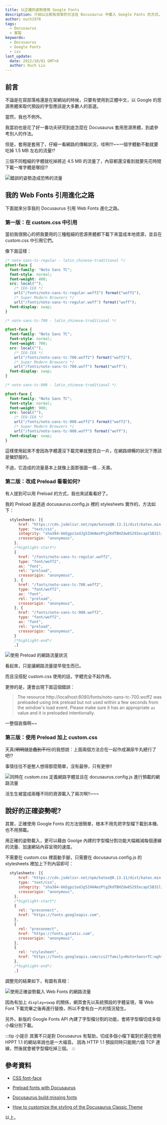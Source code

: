 ```yaml
---
title: 以正確的姿勢使用 Google Fonts
description: 介紹以比較有效率的方法在 Docusaurus 中載入 Google Fonts 的方式。
author: ouch1978
tags:
  - Docusaurus
  - 客製
keywords:
  - Docusaurus
  - Google Fonts
  - css
last_update:
  date: 2022/10/01 GMT+8
  author: Ouch Liu
---
```


## 前言

不論是在寫部落格還是在架網站的時候，只要有使用到正體中文，以 Google 的思源黑體來取代預設的字型應該是大多數人的首選。

當然，我也不例外。

我當初也是花了好一番功夫研究到底怎麼在 Docusaurus 套用思源黑體，到處參考別人的作法。

但是，套用是套用了，仔細一看網路的傳輸狀況，哇咧!!!~~一個字體動不動就要吃掉 1.5 MB 左右的流量!?

三個不同粗細的字體就吃掉將近 4.5 MB 的流量了，內容都還沒看到就要先花時間下載一堆字體是哪招!?

![錯誤的姿勢造成恐怖的流量](heavy-network-consuming-when-downloading-fonts.png "錯誤的姿勢造成恐怖的流量")

## 我的 Web Fonts 引用進化之路

下面就來分享我的 Docusaurus 引用 Web Fonts 進化之路。

### 第一版：在 custom.css 中引用

當初我很開心的把我要用的三種粗細的思源黑體都下載下來當成本地資源，並且在 custom.css 中引用它們。

像下面這樣：

```css title="src\css\custom.css"
/* noto-sans-tc-regular - latin_chinese-traditional */
@font-face {
  font-family: "Noto Sans TC";
  font-style: normal;
  font-weight: 400;
  src: local(""),
    /* IE6-IE8 */
    url("/fonts/noto-sans-tc-regular.woff2") format("woff2"),
    /* Super Modern Browsers */
    url("/fonts/noto-sans-tc-regular.woff") format("woff");
  font-display: swap;
}

/* noto-sans-tc-700 - latin_chinese-traditional */

@font-face {
  font-family: "Noto Sans TC";
  font-style: normal;
  font-weight: 700;
  src: local(""),
    /* IE6-IE8 */
    url("/fonts/noto-sans-tc-700.woff2") format("woff2"),
    /* Super Modern Browsers */
    url("/fonts/noto-sans-tc-700.woff") format("woff");
  font-display: swap;
}

/* noto-sans-tc-900 - latin_chinese-traditional */

@font-face {
  font-family: "Noto Sans TC";
  font-style: normal;
  font-weight: 900;
  src: local(""),
    /* IE6-IE8 */
    url("/fonts/noto-sans-tc-900.woff2") format("woff2"),
    /* Super Modern Browsers */
    url("/fonts/noto-sans-tc-900.woff") format("woff");
  font-display: swap;
}
```

這樣使用起來不會因為字體還沒下載完畢就整頁白一片，在網路順暢的狀況下應該是蠻舒服的。

不過，它造成的流量基本上就像上面那張圖一樣... 夭壽。

### 第二版：改成 Preload 看看如何?

有人提到可以用 Preload 的方式，我也來試看看好了。

我的 Preload 是透過 docusaurus.config.js 裡的 stylesheets 實作的，方法如下：

```js title="docusaurus.config.js"
  stylesheets: [{
      href: "https://cdn.jsdelivr.net/npm/katex@0.13.11/dist/katex.min.css",
      type: "text/css",
      integrity: "sha384-Um5gpz1odJg5Z4HAmzPtgZKdTBHZdw8S29IecapCSB31ligYPhHQZMIlWLYQGVoc",
      crossorigin: "anonymous",
    },
    /*highlight-start*/
    {
      href: "/fonts/noto-sans-tc-regular.woff2",
      type: "font/woff2",
      as: "font",
      rel: "preload",
      crossorigin: "anonymous",
    }, {
      href: "/fonts/noto-sans-tc-700.woff2",
      type: "font/woff2",
      as: "font",
      rel: "preload",
      crossorigin: "anonymous",
    }, {
      href: "/fonts/noto-sans-tc-900.woff2",
      type: "font/woff2",
      as: "font",
      rel: "preload",
      crossorigin: "anonymous",
    }
    /*highlight-end*/
    ,]
```

![使用 Preload 的網路流量狀況](network-loading-with-preload-web-fonts.png "使用 Preload 的網路流量狀況")

看起來，只是讓網路流量提早發生而已。

而且沒搭配 custom.css 使用的話，字體完全不起作用。

更慘的是，還會出現下面這個錯誤：

>The resource http://localhost:8080/fonts/noto-sans-tc-700.woff2 was preloaded using link preload but not used within a few seconds from the window's load event. Please make sure it has an appropriate `as` value and it is preloaded intentionally.

一整個哀傷啊~~

### 第三版：使用 Preload 加上 custom.css

天真(~~明明就是蠢到不行~~)的我想說：上面兩個方法合在一起作成瀨尿牛丸總行了吧!?

事情往往不是憨人想得那麼簡單，沒有最慘，只有更慘!!

![同時在 custom.css 定義網路字體並且在 docusaurus.config.js 進行預載的網路流量](network-loading-with-both-custom-css-and-preload.png "同時在 custom.css 定義網路字體並且在 docusaurus.config.js 進行預載的網路流量")

活生生被當成兩種不同的資源載入了兩次啊!!~~~

## 說好的正確姿勢呢?

其實，正確使用 Google Fonts 的方法很簡單，根本不用先把字型檔下載到本機、也不用預載。

用正確的姿勢載入，更可以藉由 Goolge 內建的字型檔分割功能大幅縮減每個連線的流量、加速網站內容呈現的速度。

不需要在 custom.css 裡面動手腳，只需要在 docusaurus.config.js 的 stylesheets 裡加上下列內容即可：

```js title="docusaurus.config.js"
  stylesheets: [{
      href: "https://cdn.jsdelivr.net/npm/katex@0.13.11/dist/katex.min.css",
      type: "text/css",
      integrity: "sha384-Um5gpz1odJg5Z4HAmzPtgZKdTBHZdw8S29IecapCSB31ligYPhHQZMIlWLYQGVoc",
      crossorigin: "anonymous",
    },
    /*highlight-start*/
    {
      rel: "preconnect",
      href: "https://fonts.googleapis.com",
    },
    {
      rel: "preconnect",
      href: "https://fonts.gstatic.com",
      crossorigin: "anonymous",
    },
    {
      rel: "stylesheet",
      href: "https://fonts.googleapis.com/css2?family=Noto+Sans+TC:wght@400;700;900&display=swap",
    },
    /*highlight-end*/
    ,]
```

調整完的結果如下，有圖有真相：

![使用正確姿勢載入 Web Fonts 的網路流量](network-loading-of-loading-web-fonts-with-correct-way.png "使用正確姿勢載入 Web Fonts 的網路流量")

因為有加上 `display=swap` 的關係，網頁會先以系統預設的字體呈現，等 Web Font 下載完畢之後再進行替換，所以不會有白一片的情況發生。

另外，新版的 Google Fonts API 內建了字型檔分割的功能，會將字型檔切成多個小檔分別下載。

:::tip 小提示
其實不只是對 Docusaurus 有幫助，切成多個小檔下載對於還在使用 HPPT 1.1 的網站來說也是一大福音。
因為 HTTP 1.1 預設同時只能開六個 TCP 連線，然後就會被字型檔吃掉三個。
:::

## 參考資料

- [CSS font-face](https://pjchender.dev/css/css-font-face/ "[CSS] font-face")

- [Preload fonts with Docusaurus](https://blog.johnnyreilly.com/2021/12/29/preload-fonts-with-docusaurus "Preload fonts with Docusaurus")

- [Docusaurus build missing fonts](https://stackoverflow.com/questions/65333299/docusaurus-build-missing-fonts "Docusaurus build missing fonts")

- [How to customize the styling of the Docusaurus Classic Theme](https://theochu.com/docusaurus/styling/ "How to customize the styling of the Docusaurus Classic Theme")

以上。
